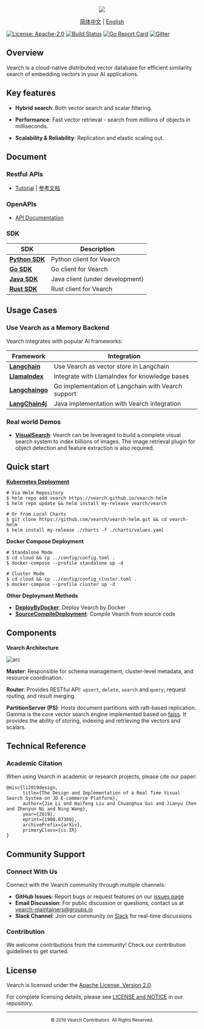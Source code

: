 <div align="center">
  <img src="assets/vearch_logo.png">
  <p>
    <a href="https://github.com/vearch/vearch/blob/master/README_ZH_CN.md">简体中文</a> | <a href="https://github.com/vearch/vearch/blob/master/README.md">English</a>
  </p>
</div>

[![License: Apache-2.0](https://img.shields.io/badge/License-Apache--2.0-blue.svg)](./LICENSE)
[![Build Status](https://github.com/vearch/vearch/actions/workflows/CI.yml/badge.svg)](https://github.com/vearch/vearch/actions/workflows/CI.yml)
[![Go Report Card](https://goreportcard.com/badge/github.com/vearch/vearch/v3)](https://goreportcard.com/report/github.com/vearch/vearch/v3)
[![Gitter](https://badges.gitter.im/vector_search/community.svg)](https://gitter.im/vector_search/community?utm_source=badge&utm_medium=badge&utm_campaign=pr-badge)

## Overview

Vearch is a cloud-native distributed vector database for efficient similarity search of embedding vectors in your AI applications.

## Key features

- **Hybrid search**: Both vector search and scalar filtering.

- **Performance**: Fast vector retrieval - search from millions of objects in milliseconds.

- **Scalability & Reliability**: Replication and elastic scaling out.

## Document

### Restful APIs

- [Tutorial](https://vearch.readthedocs.io/en/latest) | [参考文档](https://vearch.readthedocs.io/zh_CN/latest)

### OpenAPIs

- [API Documentation](https://vearch.github.io/tools#/)

### SDK

| SDK                                              | Description                    |
|--------------------------------------------------|--------------------------------|
| [**Python SDK**](sdk/python/README.md)           | Python client for Vearch       |
| [**Go SDK**](sdk/go/README.md)                   | Go client for Vearch           |
| [**Java SDK**](sdk/java/README.md)               | Java client (under development) |
| [**Rust SDK**](sdk/rust/vearch-sdk-rs/README.md) | Rust client for Vearch         |

## Usage Cases

### Use Vearch as a Memory Backend

Vearch integrates with popular AI frameworks:

| Framework | Integration |
|-----------|-------------|
| [**Langchain**](sdk/integrations/langchain/README.md) | Use Vearch as vector store in Langchain |
| [**LlamaIndex**](sdk/integrations/llama-index/README.md) | Integrate with LlamaIndex for knowledge bases |
| [**Langchaingo**](sdk/integrations/langchaingo/vearch/README.md) | Go implementation of Langchain with Vearch support |
| [**LangChain4j**](sdk/integrations/langchain4j/README.md) | Java implementation with Vearch integration |

### Real world Demos

- **[VisualSearch](docs/Quickstart.md)**: Vearch can be leveraged to build a complete visual search system to index billions of images. The image retrieval plugin for object detection and feature extraction is also required.

## Quick start

**[Kubernetes Deployment](https://vearch.github.io/vearch-helm/)**

```
# Via Helm Repository
$ helm repo add vearch https://vearch.github.io/vearch-helm
$ helm repo update && helm install my-release vearch/vearch

# Or from Local Charts
$ git clone https://github.com/vearch/vearch-helm.git && cd vearch-helm
$ helm install my-release ./charts -f ./charts/values.yaml
```

**Docker Compose Deployment**

```
# Standalone Mode
$ cd cloud && cp ../config/config.toml .
$ docker-compose --profile standalone up -d

# Cluster Mode
$ cd cloud && cp ../config/config_cluster.toml .
$ docker-compose --profile cluster up -d
```

**Other Deployment Methods**
- **[DeployByDocker](docs/DeployByDocker.md)**: Deploy Vearch by Docker
- **[SourceCompileDeployment](docs/SourceCompileDeployment.md)**: Compile Vearch from source code

## Components

**Vearch Architecture**

![arc](assets/architecture.excalidraw.png)

**Master**: Responsible for schema management, cluster-level metadata, and resource coordination.

**Router**: Provides RESTful API: `upsert`, `delete`, `search` and `query`; request routing, and result merging.

**PartitionServer (PS)**: Hosts document partitions with raft-based replication. Gamma is the core vector search engine implemented based on [faiss](https://github.com/facebookresearch/faiss). It provides the ability of storing, indexing and retrieving the vectors and scalars.

## Technical Reference

### Academic Citation
When using Vearch in academic or research projects, please cite our paper:
```
@misc{li2019design,
      title={The Design and Implementation of a Real Time Visual Search System on JD E-commerce Platform},
      author={Jie Li and Haifeng Liu and Chuanghua Gui and Jianyu Chen and Zhenyun Ni and Ning Wang},
      year={2019},
      eprint={1908.07389},
      archivePrefix={arXiv},
      primaryClass={cs.IR}
}
```

## Community Support

### Connect With Us
Connect with the Vearch community through multiple channels:

- **GitHub Issues**: Report bugs or request features on our [issues page](https://github.com/vearch/vearch/issues)
- **Email Discussion**: For public discussion or questions, contact us at [vearch-maintainers@groups.io](mailto:vearch-maintainers@groups.io)
- **Slack Channel**: Join our community on [Slack](https://vearchworkspace.slack.com) for real-time discussions

### Contribution
We welcome contributions from the community! Check our contribution guidelines to get started.

## License

Vearch is licensed under the [Apache License, Version 2.0](./LICENSE).

For complete licensing details, please see [LICENSE and NOTICE](https://github.com/vearch/vearch/blob/master/LICENSE) in our repository.

---

<div align="center">
  <small>© 2019 Vearch Contributors. All Rights Reserved.</small>
</div>
